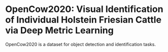 # OpenCow2020: Visual Identification of Individual Holstein Friesian Cattle via Deep Metric Learning

OpenCow2020 is a dataset for object detection and identification tasks.